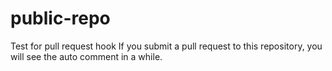 # public-repo
Test for pull request hook
If you submit a pull request to this repository, you will see the auto comment in a while.
